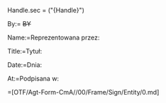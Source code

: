 Handle.sec = ("{Handle}")

By:= <del>BY</del>

Name:=Reprezentowana przez:

Title:=Tytuł:

Date:=Dnia:

At:=Podpisana w:

=[OTF/Agt-Form-CmA//00/Frame/Sign/Entity/0.md]
